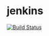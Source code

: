 # jenkins
[![Build Status](http://localhost:8080/buildStatus/icon?job=conditional-expression-pipeline)](http://localhost:8080/job/conditional-expression-pipeline/)
